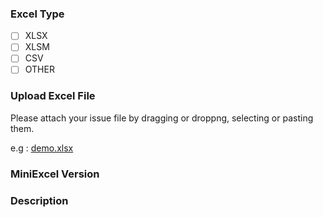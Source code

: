 ### Excel Type

- [ ] XLSX
- [ ] XLSM
- [ ] CSV
- [ ] OTHER

### Upload Excel File

Please attach your issue file by dragging or droppng, selecting or pasting them.

e.g : [demo.xlsx](https://github.com/shps951023/MiniExcel/files/6538107/demo.xlsx)



### MiniExcel Version



### Description